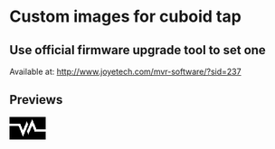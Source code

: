 # Custom images for cuboid tap

## Use official firmware upgrade tool to set one
 
Available at: http://www.joyetech.com/mvr-software/?sid=237

## Previews

![Alt text](VN.bmp?raw=true "VapeNation")
